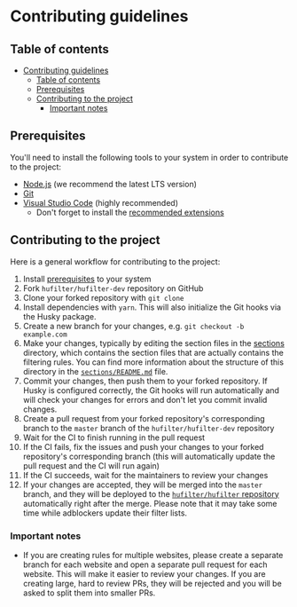 # Contributing guidelines

## Table of contents

- [Contributing guidelines](#contributing-guidelines)
    - [Table of contents](#table-of-contents)
    - [Prerequisites](#prerequisites)
    - [Contributing to the project](#contributing-to-the-project)
        - [Important notes](#important-notes)

## Prerequisites

You'll need to install the following tools to your system in order to contribute to the project:

- [Node.js][nodejs-download-link] (we recommend the latest LTS version)
- [Git][git-download-link]
- [Visual Studio Code][vscode-download-link] (highly recommended)
    - Don't forget to install the [recommended extensions][recommended-vscode-extensions]

## Contributing to the project

Here is a general workflow for contributing to the project:

1. Install [prerequisites] to your system
1. Fork `hufilter/hufilter-dev` repository on GitHub
1. Clone your forked repository with `git clone`
1. Install dependencies with `yarn`. This will also initialize the Git hooks via the Husky package.
1. Create a new branch for your changes, e.g. `git checkout -b example.com`
1. Make your changes, typically by editing the section files in the [sections][sections-directory] directory, which
   contains the section files that are actually contains the filtering rules. You can find more information about the
   structure of this directory in the [`sections/README.md`][sections-readme] file.
1. Commit your changes, then push them to your forked repository. If Husky is configured correctly, the Git hooks will
   run automatically and will check your changes for errors and don't let you commit invalid changes.
1. Create a pull request from your forked repository's corresponding branch to the `master` branch of the
   `hufilter/hufilter-dev` repository
1. Wait for the CI to finish running in the pull request
1. If the CI fails, fix the issues and push your changes to your forked repository's corresponding branch (this will
   automatically update the pull request and the CI will run again)
1. If the CI succeeds, wait for the maintainers to review your changes
1. If your changes are accepted, they will be merged into the `master` branch, and they will be deployed to the
   [`hufilter/hufilter` repository][hufilter-dev-repo] automatically right after the merge. Please note that it may take
   some time while adblockers update their filter lists.

### Important notes

- If you are creating rules for multiple websites, please create a separate branch for each website and open a separate
  pull request for each website. This will make it easier to review your changes. If you are creating large, hard to
  review PRs, they will be rejected and you will be asked to split them into smaller PRs.

[git-download-link]: https://git-scm.com/downloads
[hufilter-dev-repo]: https://github.com/hufilter/hufilter-dev
[nodejs-download-link]: https://nodejs.org/en/download/
[prerequisites]: #prerequisites
[recommended-vscode-extensions]: https://github.com/hufilter/hufilter-dev/blob/master/.vscode/extensions.json
[sections-directory]: https://github.com/hufilter/hufilter-dev/blob/master/sections/
[sections-readme]: https://github.com/hufilter/hufilter-dev/blob/master/sections/README.md
[vscode-download-link]: https://code.visualstudio.com/download
